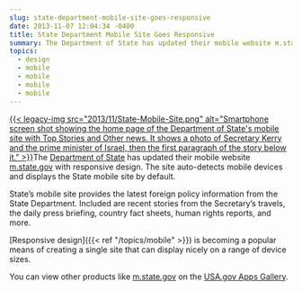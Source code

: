 ```yaml
---
slug: state-department-mobile-site-goes-responsive
date: 2013-11-07 12:04:34 -0400
title: State Department Mobile Site Goes Responsive
summary: The Department of State has updated their mobile website m.state.gov
topics:
  - design
  - mobile
  - mobile
  - mobile
  - mobile
---
```


[{{< legacy-img src="2013/11/State-Mobile-Site.png" alt="Smartphone screen shot showing the home page of the Department of State's mobile site with Top Stories and Other news. It shows a photo of Secretary Kerry and the prime minister of Israel, then the first paragraph of the story below it." >}}](https://s3.amazonaws.com/digitalgov/_legacy-img/2013/11/State-Mobile-Site.png)The [Department of State](http://www.state.gov/) has updated their mobile website [m.state.gov](http://m.state.gov) with responsive design.  The site auto-detects mobile devices and displays the State mobile site by default.

State&#8217;s mobile site provides the latest foreign policy information from the State Department. Included are recent stories from the Secretary’s travels, the daily press briefing, country fact sheets, human rights reports, and more.

[Responsive design]({{< ref "/topics/mobile" >}}) is becoming a popular means of creating a single site that can display nicely on a range of device sizes.

You can view other products like [m.state.gov](http://m.state.gov/) on the [USA.gov Apps Gallery](http://apps.usa.gov/).